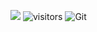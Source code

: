 ![](https://github-readme-stats.vercel.app/api?username=1198287349)
![visitors](https://visitor-badge.glitch.me/badge?page_id=fantingsheng.fantingsheng&left_color=green&right_color=red)
![Git](https://img.shields.io/badge/-Git-F05032?style=flat-square&logo=git&logoColor=white)
